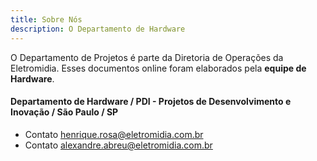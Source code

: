```yaml
---
title: Sobre Nós
description: O Departamento de Hardware
---
```


O Departamento de Projetos é parte da Diretoria de Operações da Eletromidia. Esses documentos online foram elaborados pela <b>equipe de Hardware</b>. 


#### Departamento de Hardware / PDI - Projetos de Desenvolvimento e Inovação / São Paulo / SP

- Contato [henrique.rosa@eletromidia.com.br](mailto:henrique.rosa@eletromidia.com.br)  
- Contato [alexandre.abreu@eletromidia.com.br](mailto:alexandre.abreu@eletromidia.com.br)  